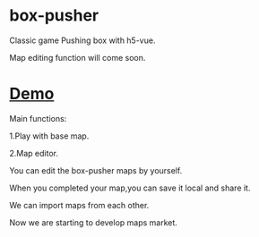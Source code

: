 <!--
 * @author: Taolu
 * @Date: 2021-11-29 14:54:32
-->
# box-pusher
Classic game Pushing box with h5-vue.

Map editing function will come soon.

# [Demo](https://zhanglong12138.github.io/box-pusher/)

Main functions:

1.Play with base map.

2.Map editor.

You can edit the box-pusher maps by yourself.

When you completed your map,you can save it local and share it.

We can import maps from each other.

Now we are starting to develop maps market.

